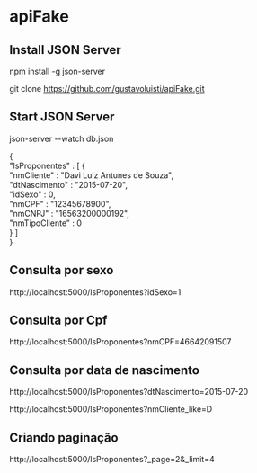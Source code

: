 # apiFake

<h2>Install JSON Server</h2>

npm install -g json-server

git clone https://github.com/gustavoluisti/apiFake.git

<h2>Start JSON Server</h2>

json-server --watch db.json

{ <br />
  "lsProponentes" : [ {<br />
    "nmCliente" : "Davi Luiz Antunes de Souza",<br />
    "dtNascimento" : "2015-07-20",<br />
    "idSexo" : 0,<br />
    "nmCPF" : "12345678900",<br />
    "nmCNPJ" : "16563200000192",<br />
    "nmTipoCliente" : 0<br />
  } ]<br />
}<br />

<h2>Consulta por sexo</h2>

http://localhost:5000/lsProponentes?idSexo=1

<h2>Consulta por Cpf</h2>

http://localhost:5000/lsProponentes?nmCPF=46642091507

<h2>Consulta por data de nascimento</h2>

http://localhost:5000/lsProponentes?dtNascimento=2015-07-20

http://localhost:5000/lsProponentes?nmCliente_like=D

<h2>Criando paginação</h2>

http://localhost:5000/lsProponentes?_page=2&_limit=4


 
